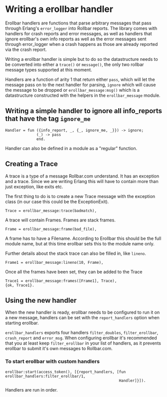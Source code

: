 # Writing a erollbar handler

Erollbar handlers are functions that parse arbitrary messages that pass through Erlang's
`error_logger` into Rollbar reports. The library comes with handlers for crash reports
and error messages, as well as handlers that ignore erollbar's own info reports as well
as the error messages sent through error_logger when a crash happens as those are already
reported via the crash report.

Writing a erollbar handler is simple but to do so the datastructure needs to be converted
into either a `trace()` or `message()`, the only two rollbar message types supported at this
moment.

Handlers are a function of arity 1 that return either `pass`, which will let the message
pass on to the next handler for parsing, `ignore` which will cause the message to be
dropped or `erollbar_message:msg()` which is a datastructure constructed with the helpers
in the `erollbar_message` module.

## Writing a simple handler to ignore all info_reports that have the tag `ignore_me`

```
Handler = fun ({info_report, _, {_, ignore_me, _}}) -> ignore;
              (_) -> pass
              end.
```

Handler can also be defined in a module as a "regular" function.

## Creating a Trace

A trace is a type of a message Rollbar.com understand. It has an exception and a trace. Since
we are writing Erlang this will have to contain more than just exception, like exits etc.

The first thing to do is to create a new Trace message with the exception class (in our case
this could be the ExceptionExit).

```
Trace = erollbar_message:trace(badmatch),
```

A trace will contain Frames. Frames are stack frames.

```
Frame = erollbar_message:frame(bad_file),
```

A frame has to have a Filename. According to Erollbar this should be the full module name, but
at this time erollbar sets this to the module name only.

Further details about the stack trace can also be filled in, like `lineno`.

```
Frame1 = erollbar_message:lineno(10, Frame),
```

Once all the frames have been set, they can be added to the Trace

```
Trace1 = erollbar_message:frames([Frame1], Trace),
{ok, Trace1}.
```

## Using the new handler

When the new handler is ready, erollbar needs to be configured to run it on a new message,
handlers can be set with the `report_handlers` option when starting erollbar.

`erollbar_handlers` exports four handlers `filter_doubles`, `filter_erollbar`, `crash_report`
and `error_msg`. When configuring erollbar it's recommended that you at least keep `filter_erollbar`
in your list of handlers, as it prevents erollbar to submit it's own messages to Rollbar.com.

### To start erollbar with custom handlers

```
erollbar:start(access_token(), [{report_handlers, [fun erollbar_handlers:filter_erollbar/1,
                                                   Handler]}]).
```

Handlers are run in order.